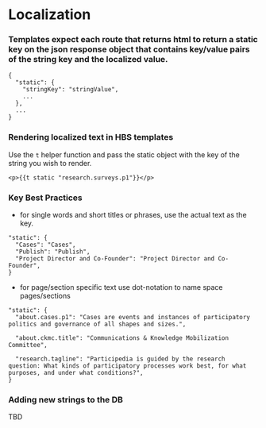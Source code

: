 # Localization

### Templates expect each route that returns html to return a static key on the json response object that contains key/value pairs of the string key and the localized value.

```
{
  "static": {
    "stringKey": "stringValue",
    ...
  },
  ...
}
```

### Rendering localized text in HBS templates
Use the `t` helper function and pass the static object with the key of the string you wish to render.
```
<p>{{t static "research.surveys.p1"}}</p>
```

### Key Best Practices
- for single words and short titles or phrases, use the actual text as the key.
```
"static": {
  "Cases": "Cases",
  "Publish": "Publish",
  "Project Director and Co-Founder": "Project Director and Co-Founder",
}
```

- for page/section specific text use dot-notation to name space pages/sections
```
"static": {
  "about.cases.p1": "Cases are events and instances of participatory politics and governance of all shapes and sizes.",

  "about.ckmc.title": "Communications & Knowledge Mobilization Committee",

  "research.tagline": "Participedia is guided by the research question: What kinds of participatory processes work best, for what purposes, and under what conditions?",
}
```

### Adding new strings to the DB
TBD
